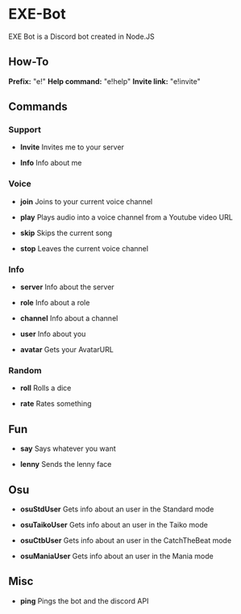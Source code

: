 # EXE-Bot

EXE Bot is a Discord bot created in Node.JS

## How-To

**Prefix:** "e!" 
**Help command:** "e!help" 
**Invite link:** "e!invite"


## Commands

### Support
* **Invite**
Invites me to your server

* **Info**
Info about me


### Voice
* **join**
Joins to your current voice channel

* **play**
Plays audio into a voice channel from a Youtube video URL

* **skip**
Skips the current song

* **stop**
Leaves the current voice channel


### Info
* **server**
Info about the server

* **role**
Info about a role

* **channel**
Info about a channel

* **user**
Info about you

* **avatar**
Gets your AvatarURL


### Random
* **roll**
Rolls a dice

* **rate**
Rates something


## Fun
* **say** Says whatever you want

* **lenny** Sends the lenny face


## Osu
* **osuStdUser** 
Gets info about an user in the Standard mode

* **osuTaikoUser** 
Gets info about an user in the Taiko mode

* **osuCtbUser** 
Gets info about an user in the CatchTheBeat mode

* **osuManiaUser** 
Gets info about an user in the Mania mode


## Misc
* **ping**
Pings the bot and the discord API
